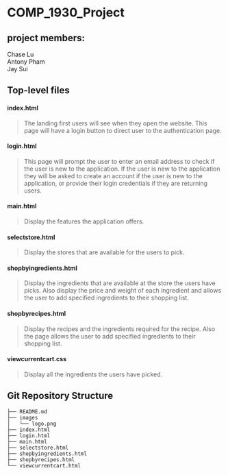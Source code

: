 # COMP_1930_Project

## project members:
Chase Lu\
Antony Pham\
Jay Sui


## Top-level files
#### index.html
> The landing first users will see when they open the website. This page will have a login button to direct user to the authentication page.

#### login.html
> This page will prompt the user to enter an email address to check if the user is new to the application. If the user is new to the application they will be asked to create an account if the user is new to the application, or provide their login credentials if they are returning users.

#### main.html
> Display the features the application offers.

#### selectstore.html
> Display the stores that are available for the users to pick.

#### shopbyingredients.html
> Display the ingredients that are available at the store the users have picks. Also display the price and weight of each ingredient and allows the user to add specified ingredients to their shopping list.

#### shopbyrecipes.html
> Display the recipes and the ingredients required for the recipe. Also the page allows the user to add specified ingredients to their shopping list.

#### viewcurrentcart.css


> Display all the ingredients the users have picked.


## Git Repository Structure
```
├── README.md
├── images
│   └── logo.png
├── index.html
├── login.html
├── main.html
├── selectstore.html
├── shopbyingredients.html
├── shopbyrecipes.html
└── viewcurrentcart.html
```

